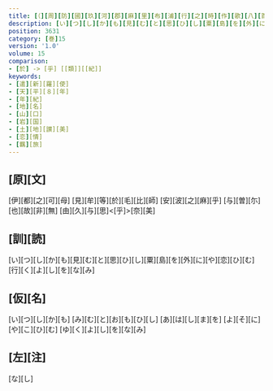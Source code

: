 ```yaml
---
title: [（][周][防][國][玖][河][郡][麻][里][布][浦][行][之][時][作][歌][八][首][）]
description: [い][つ][し][か][も][見][む][と][思][ひ][し][粟][島][を][外][に][や][恋][ひ][む][行][く][よ][し][を][な][み]
position: 3631
category: [巻]15
version: '1.0'
volume: 15
comparison:
- [於] -> [乎] [[類]][[紀]]
keywords:
- [遣][新][羅][使]
- [天][平][８][年]
- [年][紀]
- [地][名]
- [山][口]
- [岩][国]
- [土][地][讃][美]
- [恋][情]
- [羈][旅]
---
```


## [原][文]

[伊][都][之][可][母] [見][牟][等][於][毛][比][師] [安][波][之][麻][乎] [与][曽][尓][也][故][非][無] [由][久][与][思]<[乎]>[奈][美]

## [訓][読]

[い][つ][し][か][も][見][む][と][思][ひ][し][粟][島][を][外][に][や][恋][ひ][む][行][く][よ][し][を][な][み]

## [仮][名]

[い][つ][し][か][も] [み][む][と][お][も][ひ][し] [あ][は][し][ま][を] [よ][そ][に][や][こ][ひ][む] [ゆ][く][よ][し][を][な][み]

## [左][注]

[な][し]
